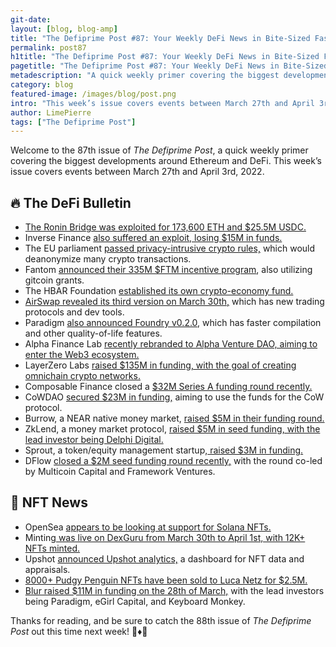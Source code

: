 ```yaml
---
git-date:
layout: [blog, blog-amp]
title: "The Defiprime Post #87: Your Weekly DeFi News in Bite-Sized Fashion"
permalink: post87
h1title: "The Defiprime Post #87: Your Weekly DeFi News in Bite-Sized Fashion"
pagetitle: "The Defiprime Post #87: Your Weekly DeFi News in Bite-Sized Fashion"
metadescription: "A quick weekly primer covering the biggest developments around Ethereum and DeFi. This week’s issue covers events between March 27th and April 3rd, 2022"
category: blog
featured-image: /images/blog/post.png
intro: "This week’s issue covers events between March 27th and April 3rd, 2022"
author: LimePierre
tags: ["The Defiprime Post"]
---
```


Welcome to the 87th issue of _The Defiprime Post_, a quick weekly primer covering the biggest developments around Ethereum and DeFi. This week’s issue covers events between March 27th and April 3rd, 2022.


## 🔥 The DeFi Bulletin

* [The Ronin Bridge was exploited for 173,600 ETH and $25.5M USDC.](https://roninblockchain.substack.com/p/community-alert-ronin-validators?s=09)
* Inverse Finance [also suffered an exploit, losing $15M in funds. ](https://www.theblockcrypto.com/linked/140318/defi-protocol-inverse-finance-suffers-exploit-loss-of-15-million-in-crypto)
* The EU parliament [passed privacy-intrusive crypto rules,](https://www.coindesk.com/policy/2022/03/31/eu-parliament-votes-on-privacy-busting-crypto-rules-industry-rails-against-proposals/?s=09) which would deanonymize many crypto transactions. 
* Fantom [announced their 335M $FTM incentive program](https://fantom.foundation/blog/new-335m-ftm-incentive-program-with-gitcoin-grants/), also utilizing gitcoin grants. 
* The HBAR Foundation [established its own crypto-economy fund.](https://www.hbarfoundation.org/blog-post/introducing-the-hbar-foundation-crypto-economy-fund) 
* [AirSwap revealed its third version on March 30th,](https://blog.airswap.io/introducing-airswap-v3-97f8d14bebad) which has new trading protocols and dev tools. 
* Paradigm [also announced Foundry v0.2.0](https://www.paradigm.xyz/2022/03/foundry-02), which has faster compilation and other quality-of-life features. 
* Alpha Finance Lab [recently rebranded to Alpha Venture DAO, aiming to enter the Web3 ecosystem. ](https://blog.alphaventuredao.io/alpha-finance-lab-rebrands-expands-into-alpha-venture-dao-to-disrupt-web3-ecosystem/) 
* LayerZero Labs [raised $135M in funding, with the goal of creating omnichain crypto networks.](http://www.businesswire.com/news/home/20220330005301/en/LayerZero-Labs-Raises-135-Million-to-Create-Omnichain-Crypto-Networks) 
* Composable Finance closed a [$32M Series A funding round recently. ](https://composablefi.medium.com/composable-finance-raises-32-million-in-series-a-39e70aeff23a)
* CoWDAO [secured $23M in funding,](https://cow-protocol.medium.com/cowdao-closes-a-23m-investment-round-9b841abcdbbe) aiming to use the funds for the CoW protocol.  
* Burrow, a NEAR native money market, [raised $5M in their funding round.](https://medium.com/nearprotocol/near-native-money-market-burrow-raises-5m-from-dragonfly-parafi-and-jump-a5994f8c5cc) 
* ZkLend, a money market protocol, [raised $5M in seed funding, with the lead investor being Delphi Digital. ](https://www.coindesk.com/business/2022/03/29/delphi-digital-leads-5m-seed-round-for-money-market-protocol-zklend/)
* Sprout, a token/equity management startup,[ raised $3M in funding.](https://techcrunch.com/2022/03/30/equity-and-token-management-startup-sprout-raises-3m/?tpcc=tcplustwitter) 
* DFlow [closed a $2M seed funding round recently,](https://dflow.net/blog/announce-seed?s=09) with the round co-led by Multicoin Capital and Framework Ventures. 


## 💎 NFT News

* OpenSea [appears to be looking at support for Solana NFTs.](https://www.coindesk.com/business/2022/03/29/opensea-closing-in-on-support-for-solana-nfts/) 
* Minting[ was live on DexGuru from March 30th to April 1st, with 12K+ NFTs minted.](https://dex.guru/season-pass)
* Upshot [announced Upshot analytics,](https://mirror.xyz/0x82FE4757D134a56BFC7968A0f0d1635345053104/0s3KRsvDfWDQdiYpv9kD8EEtSJLiouW-8ao9Q0Wd8ZA?s=09) a dashboard for NFT data and appraisals.
* [8000+ Pudgy Penguin NFTs have been sold to Luca Netz for $2.5M. ](https://www.coindesk.com/markets/2022/04/02/pudgy-penguins-nft-collection-looks-to-next-chapter-with-25m-sale/?s=09)
* [Blur raised $11M in funding on the 28th of March,](https://mirror.xyz/blurdao.eth/4V0dY_-ob5rBxl664deMASnH2wRsgcrGS20lpdurBa0) with the lead investors being Paradigm, eGirl Capital, and Keyboard Monkey. 

Thanks for reading, and be sure to catch the 88th issue of _The Defiprime Post_ out this time next week! 👋♦️👋
